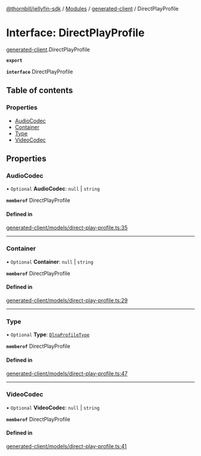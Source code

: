 [@thornbill/jellyfin-sdk](../README.md) / [Modules](../modules.md) / [generated-client](../modules/generated_client.md) / DirectPlayProfile

# Interface: DirectPlayProfile

[generated-client](../modules/generated_client.md).DirectPlayProfile

**`export`**

**`interface`** DirectPlayProfile

## Table of contents

### Properties

- [AudioCodec](generated_client.DirectPlayProfile.md#audiocodec)
- [Container](generated_client.DirectPlayProfile.md#container)
- [Type](generated_client.DirectPlayProfile.md#type)
- [VideoCodec](generated_client.DirectPlayProfile.md#videocodec)

## Properties

### AudioCodec

• `Optional` **AudioCodec**: ``null`` \| `string`

**`memberof`** DirectPlayProfile

#### Defined in

[generated-client/models/direct-play-profile.ts:35](https://github.com/jellyfin/jellyfin-sdk-typescript/blob/7402732/src/generated-client/models/direct-play-profile.ts#L35)

___

### Container

• `Optional` **Container**: ``null`` \| `string`

**`memberof`** DirectPlayProfile

#### Defined in

[generated-client/models/direct-play-profile.ts:29](https://github.com/jellyfin/jellyfin-sdk-typescript/blob/7402732/src/generated-client/models/direct-play-profile.ts#L29)

___

### Type

• `Optional` **Type**: [`DlnaProfileType`](../enums/generated_client.DlnaProfileType.md)

**`memberof`** DirectPlayProfile

#### Defined in

[generated-client/models/direct-play-profile.ts:47](https://github.com/jellyfin/jellyfin-sdk-typescript/blob/7402732/src/generated-client/models/direct-play-profile.ts#L47)

___

### VideoCodec

• `Optional` **VideoCodec**: ``null`` \| `string`

**`memberof`** DirectPlayProfile

#### Defined in

[generated-client/models/direct-play-profile.ts:41](https://github.com/jellyfin/jellyfin-sdk-typescript/blob/7402732/src/generated-client/models/direct-play-profile.ts#L41)

